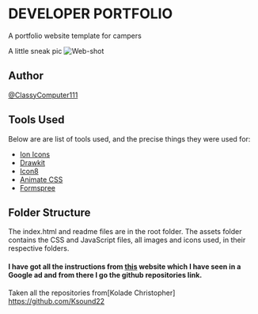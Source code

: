 # DEVELOPER PORTFOLIO

A portfolio website template for campers

A little sneak pic
![Web-shot](https://user-images.githubusercontent.com/75117366/138034308-8754b04b-c2f2-41bc-b2ab-83f78dd198bc.png)

## Author
[@ClassyComputer111](https://github.com/ClassyComputer111)


## Tools Used

Below are are list of tools used, and the precise things they were used for:

- [Ion Icons](https://ionic.io/ionicons) 
- [Drawkit](https://www.drawkit.io/)
- [Icon8](https://icons8.com/)
- [Animate CSS](https://animate.style/) 
- [Formspree](https://formspree.io/) 

## Folder Structure

The index.html and readme files are in the root folder.
The assets folder contains the CSS and JavaScript files, all images and icons used, in their respective folders.

#### I have got all the instructions from [this](https://www.freecodecamp.org/news/how-to-build-a-developer-portfolio-website/) website which I have seen in a Google ad and from there I go the github repositories link.
Taken all the repositories from[Kolade Christopher] https://github.com/Ksound22

